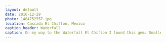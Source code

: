 ```yaml
---
layout: default
date: 2016-12-29
photo: 1484752557.jpg
location: Cascada El Chiflon, Mexico
caption_header: Waterfall
caption: On my way to the Waterfall El Chiflon I found this gem. Smaller but so pretty with this crazy lagoon at the bottom.
---
```

